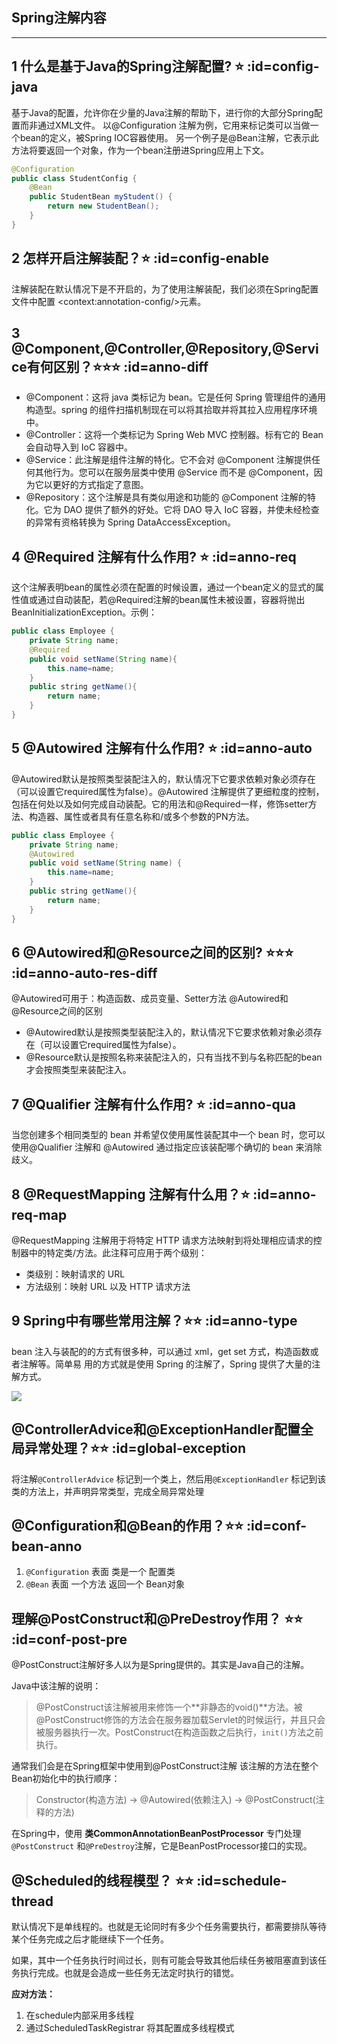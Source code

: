 ## Spring注解内容
---
## 1 什么是基于Java的Spring注解配置? ⭐ :id=config-java
基于Java的配置，允许你在少量的Java注解的帮助下，进行你的大部分Spring配置而非通过XML文件。
以@Configuration 注解为例，它用来标记类可以当做一个bean的定义，被Spring IOC容器使用。
另一个例子是@Bean注解，它表示此方法将要返回一个对象，作为一个bean注册进Spring应用上下文。
```java
@Configuration
public class StudentConfig {
    @Bean
    public StudentBean myStudent() {
        return new StudentBean();
    }
}
```

## 2 怎样开启注解装配？⭐ :id=config-enable
注解装配在默认情况下是不开启的，为了使用注解装配，我们必须在Spring配置文件中配置 \<context:annotation-config/>元素。

## 3 @Component,@Controller,@Repository,@Service有何区别？⭐⭐⭐ :id=anno-diff
* @Component：这将 java 类标记为 bean。它是任何 Spring 管理组件的通用构造型。spring 的组件扫描机制现在可以将其拾取并将其拉入应用程序环境中。
* @Controller：这将一个类标记为 Spring Web MVC 控制器。标有它的 Bean 会自动导入到 IoC 容器中。
* @Service：此注解是组件注解的特化。它不会对 @Component 注解提供任何其他行为。您可以在服务层类中使用 @Service 而不是 @Component，因为它以更好的方式指定了意图。
* @Repository：这个注解是具有类似用途和功能的 @Component 注解的特化。它为 DAO 提供了额外的好处。它将 DAO 导入 IoC 容器，并使未经检查的异常有资格转换为 Spring DataAccessException。

## 4 @Required 注解有什么作用? ⭐ :id=anno-req
这个注解表明bean的属性必须在配置的时候设置，通过一个bean定义的显式的属性值或通过自动装配，若@Required注解的bean属性未被设置，容器将抛出BeanInitializationException。示例：
```java
public class Employee {
    private String name;
    @Required
    public void setName(String name){
        this.name=name;
    }
    public string getName(){
        return name;
    }
}
```

## 5 @Autowired 注解有什么作用? ⭐ :id=anno-auto
@Autowired默认是按照类型装配注入的，默认情况下它要求依赖对象必须存在（可以设置它required属性为false）。@Autowired 注解提供了更细粒度的控制，包括在何处以及如何完成自动装配。它的用法和@Required一样，修饰setter方法、构造器、属性或者具有任意名称和/或多个参数的PN方法。
```java
public class Employee {
    private String name;
    @Autowired
    public void setName(String name) {
        this.name=name;
    }
    public string getName(){
        return name;
    }
}
```

## 6 @Autowired和@Resource之间的区别? ⭐⭐⭐ :id=anno-auto-res-diff
@Autowired可用于：构造函数、成员变量、Setter方法
@Autowired和@Resource之间的区别

* @Autowired默认是按照类型装配注入的，默认情况下它要求依赖对象必须存在（可以设置它required属性为false）。
* @Resource默认是按照名称来装配注入的，只有当找不到与名称匹配的bean才会按照类型来装配注入。

## 7 @Qualifier 注解有什么作用? ⭐ :id=anno-qua
当您创建多个相同类型的 bean 并希望仅使用属性装配其中一个 bean 时，您可以使用@Qualifier 注解和 @Autowired 通过指定应该装配哪个确切的 bean 来消除歧义。

## 8 @RequestMapping 注解有什么用？⭐ :id=anno-req-map
@RequestMapping 注解用于将特定 HTTP 请求方法映射到将处理相应请求的控制器中的特定类/方法。此注释可应用于两个级别：
* 类级别：映射请求的 URL
* 方法级别：映射 URL 以及 HTTP 请求方法

## 9 Spring中有哪些常用注解？⭐⭐ :id=anno-type
bean 注入与装配的的方式有很多种，可以通过 xml，get set 方式，构造函数或者注解等。简单易
用的方式就是使用 Spring 的注解了，Spring 提供了大量的注解方式。

![](../imgs/spring_5.jpg)

## @ControllerAdvice和@ExceptionHandler配置全局异常处理？⭐⭐ :id=global-exception
将注解`@ControllerAdvice` 标记到一个类上，然后用`@ExceptionHandler` 标记到该类的方法上，并声明异常类型，完成全局异常处理

## @Configuration和@Bean的作用？⭐⭐ :id=conf-bean-anno
1. `@Configuration` 表面 类是一个 配置类
2. `@Bean` 表面 一个方法 返回一个 Bean对象

## 理解@PostConstruct和@PreDestroy作用？ ⭐⭐ :id=conf-post-pre
@PostConstruct注解好多人以为是Spring提供的。其实是Java自己的注解。

Java中该注解的说明：
> @PostConstruct该注解被用来修饰一个**非静态的void()**方法。被@PostConstruct修饰的方法会在服务器加载Servlet的时候运行，并且只会被服务器执行一次。PostConstruct在构造函数之后执行，`init()`方法之前执行。

通常我们会是在Spring框架中使用到@PostConstruct注解 该注解的方法在整个Bean初始化中的执行顺序：

> Constructor(构造方法) -> @Autowired(依赖注入) -> @PostConstruct(注释的方法)

在Spring中，使用 **类CommonAnnotationBeanPostProcessor** 专门处理`@PostConstruct` 和`@PreDestroy`注解，它是BeanPostProcessor接口的实现。

## @Scheduled的线程模型？ ⭐⭐ :id=schedule-thread
默认情况下是单线程的。也就是无论同时有多少个任务需要执行，都需要排队等待某个任务完成之后才能继续下一个任务。

如果，其中一个任务执行时间过长，则有可能会导致其他后续任务被阻塞直到该任务执行完成。也就是会造成一些任务无法定时执行的错觉。

**应对方法：**
1. 在schedule内部采用多线程
2. 通过ScheduledTaskRegistrar 将其配置成多线程模式